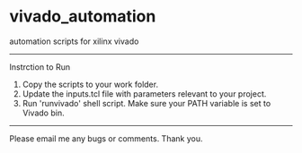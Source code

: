# vivado_automation
automation scripts for xilinx vivado

--------------------------------------------

Instrction to Run

1. Copy the scripts to your work folder.
2. Update the inputs.tcl file with parameters
   relevant to your project.
3. Run 'runvivado' shell script.
   Make sure your PATH variable is set to Vivado bin.

-------------------------------------------

Please email me any bugs or comments.
Thank you.
